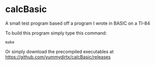 # calcBasic

A small test program based off a program I wrote in BASIC on a TI-84

To build this program simply type this command:

    make
    
Or simply download the precompiled executables at https://github.com/yummydirtx/calcBasic/releases
